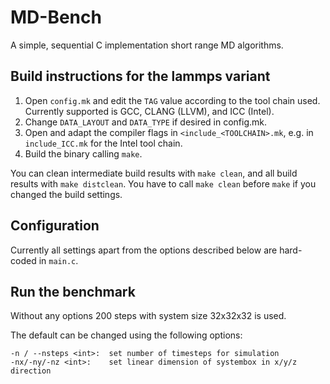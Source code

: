 # MD-Bench

A simple, sequential  C implementation short range MD algorithms.

## Build instructions for the lammps variant

1. Open `config.mk` and edit the `TAG` value according to the tool chain used. Currently supported is GCC, CLANG (LLVM), and ICC (Intel).
2. Change `DATA_LAYOUT` and `DATA_TYPE` if desired in config.mk.
3. Open and adapt the compiler flags in `<include_<TOOLCHAIN>.mk`, e.g. in `include_ICC.mk` for the Intel tool chain.
4. Build the binary calling `make`.

You can clean intermediate build results with `make clean`, and all build results with `make distclean`.
You have to call `make clean` before `make` if you changed the build settings.

## Configuration

Currently all settings apart from the options described below are hard-coded in `main.c`.

## Run the benchmark

Without any options 200 steps with system size 32x32x32 is used.

The default can be changed using the following options:
```
-n / --nsteps <int>:  set number of timesteps for simulation
-nx/-ny/-nz <int>:    set linear dimension of systembox in x/y/z direction
```
